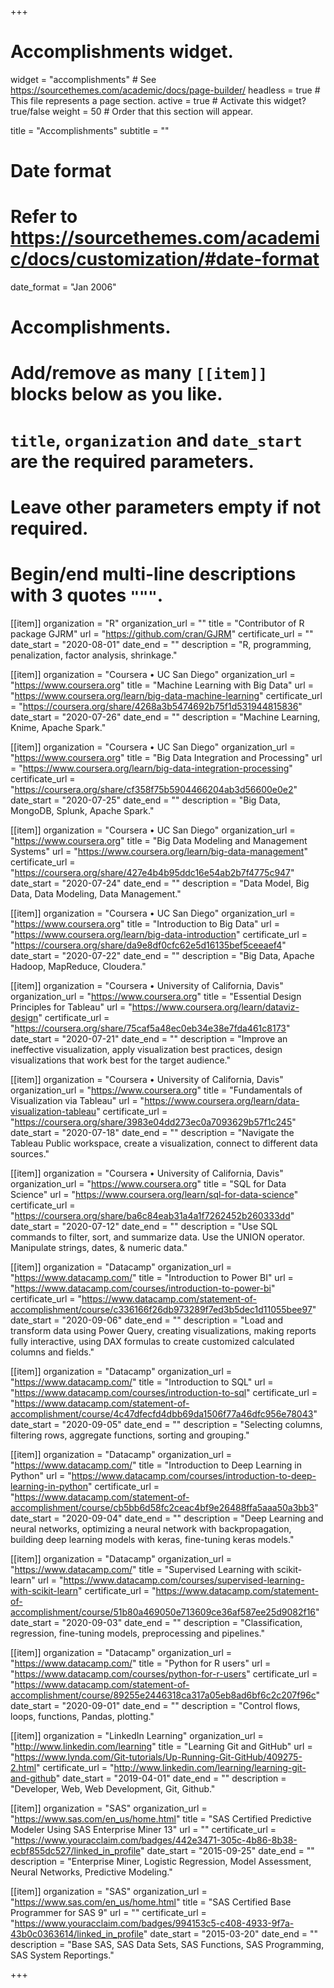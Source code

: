 +++
# Accomplishments widget.
widget = "accomplishments"  # See https://sourcethemes.com/academic/docs/page-builder/
headless = true  # This file represents a page section.
active = true  # Activate this widget? true/false
weight = 50  # Order that this section will appear.

title = "Accomplish&shy;ments"
subtitle = ""

# Date format
#   Refer to https://sourcethemes.com/academic/docs/customization/#date-format
date_format = "Jan 2006"

# Accomplishments.
#   Add/remove as many `[[item]]` blocks below as you like.
#   `title`, `organization` and `date_start` are the required parameters.
#   Leave other parameters empty if not required.
#   Begin/end multi-line descriptions with 3 quotes `"""`.


[[item]]
  organization = "R"
  organization_url = ""
  title = "Contributor of R package GJRM"
  url = "https://github.com/cran/GJRM"
  certificate_url = ""
  date_start = "2020-08-01"
  date_end = ""
  description = "R, programming, penalization, factor analysis, shrinkage."


[[item]]
  organization = "Coursera • UC San Diego"
  organization_url = "https://www.coursera.org"
  title = "Machine Learning with Big Data"
  url = "https://www.coursera.org/learn/big-data-machine-learning"
  certificate_url = "https://coursera.org/share/4268a3b5474692b75f1d531944815836"
  date_start = "2020-07-26"
  date_end = ""
  description = "Machine Learning, Knime, Apache Spark."


[[item]]
  organization = "Coursera • UC San Diego"
  organization_url = "https://www.coursera.org"
  title = "Big Data Integration and Processing"
  url = "https://www.coursera.org/learn/big-data-integration-processing"
  certificate_url = "https://coursera.org/share/cf358f75b5904466204ab3d56600e0e2"
  date_start = "2020-07-25"
  date_end = ""
  description = "Big Data, MongoDB, Splunk, Apache Spark."


[[item]]
  organization = "Coursera • UC San Diego"
  organization_url = "https://www.coursera.org"
  title = "Big Data Modeling and Management Systems"
  url = "https://www.coursera.org/learn/big-data-management"
  certificate_url = "https://coursera.org/share/427e4b4b95ddc16e54ab2b7f4775c947"
  date_start = "2020-07-24"
  date_end = ""
  description = "Data Model, Big Data, Data Modeling, Data Management."


[[item]]
  organization = "Coursera • UC San Diego"
  organization_url = "https://www.coursera.org"
  title = "Introduction to Big Data"
  url = "https://www.coursera.org/learn/big-data-introduction"
  certificate_url = "https://coursera.org/share/da9e8df0cfc62e5d16135bef5ceeaef4"
  date_start = "2020-07-22"
  date_end = ""
  description = "Big Data, Apache Hadoop, MapReduce, Cloudera."


[[item]]
  organization = "Coursera • University of California, Davis"
  organization_url = "https://www.coursera.org"
  title = "Essential Design Principles for Tableau"
  url = "https://www.coursera.org/learn/dataviz-design"
  certificate_url = "https://coursera.org/share/75caf5a48ec0eb34e38e7fda461c8173"
  date_start = "2020-07-21"
  date_end = ""
  description = "Improve an ineffective visualization, apply visualization best practices, design visualizations that work best for the target audience."


[[item]]
  organization = "Coursera • University of California, Davis"
  organization_url = "https://www.coursera.org"
  title = "Fundamentals of Visualization via Tableau"
  url = "https://www.coursera.org/learn/data-visualization-tableau"
  certificate_url = "https://coursera.org/share/3983e04dd273ec0a7093629b57f1c245"
  date_start = "2020-07-18"
  date_end = ""
  description = "Navigate the Tableau Public workspace, create a visualization, connect to different data sources."


[[item]]
  organization = "Coursera • University of California, Davis"
  organization_url = "https://www.coursera.org"
  title = "SQL for Data Science"
  url = "https://www.coursera.org/learn/sql-for-data-science"
  certificate_url = "https://coursera.org/share/ba6c84eab31a4a1f7262452b260333dd"
  date_start = "2020-07-12"
  date_end = ""
  description = "Use SQL commands to filter, sort, and summarize data. Use the UNION operator. Manipulate strings, dates, & numeric data."
  
[[item]]
  organization = "Datacamp"
  organization_url = "https://www.datacamp.com/"
  title = "Introduction to Power BI"
  url = "https://www.datacamp.com/courses/introduction-to-power-bi"
  certificate_url = "https://www.datacamp.com/statement-of-accomplishment/course/c336166f26db973289f7ed3b5dec1d11055bee97"
  date_start = "2020-09-06"
  date_end = ""
  description = "Load and transform data using Power Query, creating visualizations, making reports fully interactive,  using DAX formulas to create customized calculated columns and fields."
  
[[item]]
  organization = "Datacamp"
  organization_url = "https://www.datacamp.com/"
  title = "Introduction to SQL"
  url = "https://www.datacamp.com/courses/introduction-to-sql"
  certificate_url = "https://www.datacamp.com/statement-of-accomplishment/course/4c47dfecfd4dbb69da1506f77a46dfc956e78043"
  date_start = "2020-09-05"
  date_end = ""
  description = "Selecting columns, filtering rows, aggregate functions, sorting and grouping."


[[item]]
  organization = "Datacamp"
  organization_url = "https://www.datacamp.com/"
  title = "Introduction to Deep Learning in Python"
  url = "https://www.datacamp.com/courses/introduction-to-deep-learning-in-python"
  certificate_url = "https://www.datacamp.com/statement-of-accomplishment/course/cb5bb6d58fc2ceac4bf9e26488ffa5aaa50a3bb3"
  date_start = "2020-09-04"
  date_end = ""
  description = "Deep Learning and neural networks, optimizing a neural network with backpropagation, building deep learning models with keras, fine-tuning keras models."
  

[[item]]
  organization = "Datacamp"
  organization_url = "https://www.datacamp.com/"
  title = "Supervised Learning with scikit-learn"
  url = "https://www.datacamp.com/courses/supervised-learning-with-scikit-learn"
  certificate_url = "https://www.datacamp.com/statement-of-accomplishment/course/51b80a469050e713609ce36af587ee25d9082f16"
  date_start = "2020-09-03"
  date_end = ""
  description = "Classification, regression, fine-tuning models, preprocessing and pipelines."
  

[[item]]
  organization = "Datacamp"
  organization_url = "https://www.datacamp.com/"
  title = "Python for R users"
  url = "https://www.datacamp.com/courses/python-for-r-users"
  certificate_url = "https://www.datacamp.com/statement-of-accomplishment/course/89255e2446318ca317a05eb8ad6bf6c2c207f96c"
  date_start = "2020-09-01"
  date_end = ""
  description = "Control flows, loops, functions, Pandas, plotting."


[[item]]
  organization = "LinkedIn Learning"
  organization_url = "http://www.linkedin.com/learning"
  title = "Learning Git and GitHub"
  url = "https://www.lynda.com/Git-tutorials/Up-Running-Git-GitHub/409275-2.html"
  certificate_url = "http://www.linkedin.com/learning/learning-git-and-github"
  date_start = "2019-04-01"
  date_end = ""
  description = "Developer, Web, Web Development, Git, Github."

  
[[item]]
  organization = "SAS"
  organization_url = "https://www.sas.com/en_us/home.html"
  title = "SAS Certified Predictive Modeler Using SAS Enterprise Miner 13"
  url = ""
  certificate_url = "https://www.youracclaim.com/badges/442e3471-305c-4b86-8b38-ecbf855dc527/linked_in_profile"
  date_start = "2015-09-25"
  date_end = ""
  description = "Enterprise Miner, Logistic Regression, Model Assessment, Neural Networks, Predictive Modeling."


[[item]]
  organization = "SAS"
  organization_url = "https://www.sas.com/en_us/home.html"
  title = "SAS Certified Base Programmer for SAS 9"
  url = ""
  certificate_url = "https://www.youracclaim.com/badges/994153c5-c408-4933-9f7a-43b0c0363614/linked_in_profile"
  date_start = "2015-03-20"
  date_end = ""
  description = "Base SAS, SAS Data Sets, SAS Functions, SAS Programming, SAS System Reportings."
  
+++

